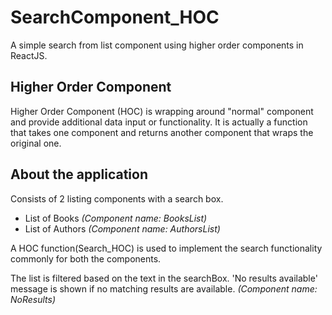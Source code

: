 # SearchComponent_HOC
A simple search from list component using higher order components in ReactJS.

## Higher Order Component
Higher Order Component (HOC) is wrapping around "normal" component and provide additional data input or functionality. It is actually a function that takes one component and returns another component that wraps the original one.
 
## About the application
Consists of 2 listing components with a search box.
 - List of Books _(Component name: BooksList)_
 - List of Authors _(Component name: AuthorsList)_
 
 A HOC function(Search_HOC) is used to implement the search functionality commonly for both the components.
 
 The list is filtered based on the text in the searchBox. 
 'No results available' message is shown if no matching results are available. _(Component name: NoResults)_
